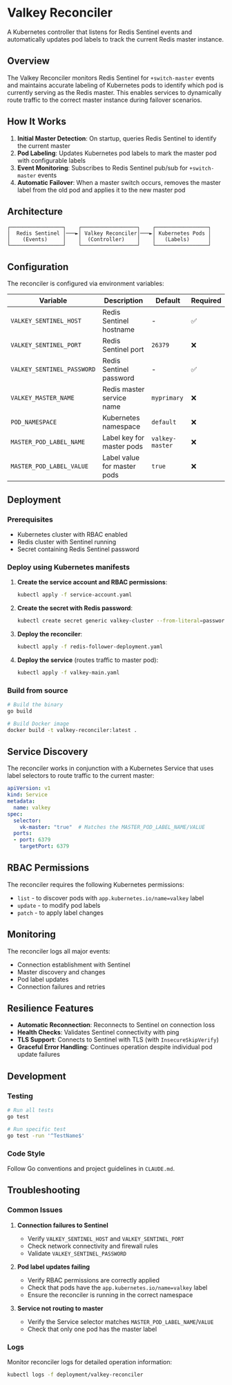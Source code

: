# Valkey Reconciler

A Kubernetes controller that listens for Redis Sentinel events and automatically updates pod labels to track the current Redis master instance.

## Overview

The Valkey Reconciler monitors Redis Sentinel for `+switch-master` events and maintains accurate labeling of Kubernetes pods to identify which pod is currently serving as the Redis master. This enables services to dynamically route traffic to the correct master instance during failover scenarios.

## How It Works

1. **Initial Master Detection**: On startup, queries Redis Sentinel to identify the current master
2. **Pod Labeling**: Updates Kubernetes pod labels to mark the master pod with configurable labels
3. **Event Monitoring**: Subscribes to Redis Sentinel pub/sub for `+switch-master` events
4. **Automatic Failover**: When a master switch occurs, removes the master label from the old pod and applies it to the new master pod

## Architecture

```
┌─────────────────┐    ┌──────────────────┐    ┌─────────────────┐
│  Redis Sentinel │───►│ Valkey Reconciler│───►│ Kubernetes Pods │
│    (Events)     │    │  (Controller)    │    │   (Labels)      │
└─────────────────┘    └──────────────────┘    └─────────────────┘
```

## Configuration

The reconciler is configured via environment variables:

| Variable | Description | Default | Required |
|----------|-------------|---------|----------|
| `VALKEY_SENTINEL_HOST` | Redis Sentinel hostname | - | ✅ |
| `VALKEY_SENTINEL_PORT` | Redis Sentinel port | `26379` | ❌ |
| `VALKEY_SENTINEL_PASSWORD` | Redis Sentinel password | - | ✅ |
| `VALKEY_MASTER_NAME` | Redis master service name | `myprimary` | ❌ |
| `POD_NAMESPACE` | Kubernetes namespace | `default` | ❌ |
| `MASTER_POD_LABEL_NAME` | Label key for master pods | `valkey-master` | ❌ |
| `MASTER_POD_LABEL_VALUE` | Label value for master pods | `true` | ❌ |

## Deployment

### Prerequisites

- Kubernetes cluster with RBAC enabled
- Redis cluster with Sentinel running
- Secret containing Redis Sentinel password

### Deploy using Kubernetes manifests

1. **Create the service account and RBAC permissions**:
   ```bash
   kubectl apply -f service-account.yaml
   ```

2. **Create the secret with Redis password**:
   ```bash
   kubectl create secret generic valkey-cluster --from-literal=password=your-redis-password
   ```

3. **Deploy the reconciler**:
   ```bash
   kubectl apply -f redis-follower-deployment.yaml
   ```

4. **Deploy the service** (routes traffic to master pod):
   ```bash
   kubectl apply -f valkey-main.yaml
   ```

### Build from source

```bash
# Build the binary
go build

# Build Docker image
docker build -t valkey-reconciler:latest .
```

## Service Discovery

The reconciler works in conjunction with a Kubernetes Service that uses label selectors to route traffic to the current master:

```yaml
apiVersion: v1
kind: Service
metadata:
  name: valkey
spec:
  selector:
    vk-master: "true"  # Matches the MASTER_POD_LABEL_NAME/VALUE
  ports:
  - port: 6379
    targetPort: 6379
```

## RBAC Permissions

The reconciler requires the following Kubernetes permissions:

- `list` - to discover pods with `app.kubernetes.io/name=valkey` label
- `update` - to modify pod labels
- `patch` - to apply label changes

## Monitoring

The reconciler logs all major events:

- Connection establishment with Sentinel
- Master discovery and changes
- Pod label updates
- Connection failures and retries

## Resilience Features

- **Automatic Reconnection**: Reconnects to Sentinel on connection loss
- **Health Checks**: Validates Sentinel connectivity with ping
- **TLS Support**: Connects to Sentinel with TLS (with `InsecureSkipVerify`)
- **Graceful Error Handling**: Continues operation despite individual pod update failures

## Development

### Testing

```bash
# Run all tests
go test

# Run specific test
go test -run '^TestName$'
```

### Code Style

Follow Go conventions and project guidelines in `CLAUDE.md`.

## Troubleshooting

### Common Issues

1. **Connection failures to Sentinel**
   - Verify `VALKEY_SENTINEL_HOST` and `VALKEY_SENTINEL_PORT`
   - Check network connectivity and firewall rules
   - Validate `VALKEY_SENTINEL_PASSWORD`

2. **Pod label updates failing**
   - Verify RBAC permissions are correctly applied
   - Check that pods have the `app.kubernetes.io/name=valkey` label
   - Ensure the reconciler is running in the correct namespace

3. **Service not routing to master**
   - Verify the Service selector matches `MASTER_POD_LABEL_NAME`/`VALUE`
   - Check that only one pod has the master label

### Logs

Monitor reconciler logs for detailed operation information:

```bash
kubectl logs -f deployment/valkey-reconciler
```